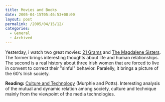```yaml
---
title: Movies and Books
date: 2005-04-15T05:46:53+00:00
layout: post
permalink: /2005/04/15/12/
categories:
  - General
  - Archived
---
```

Yesterday, i watch two great movies: [21 Grams](http://www.imdb.com/title/tt0315733/)
and [The Magdalene Sisters](http://www.imdb.com/title/tt0318411/). The former
brings interesting thoughts about life and human relationships. The second is a
real history about three irish women that are forced to live in convent to
correct their "sinful" behavior. Paralelly, it brings a picture of the 60's
Irish society.

**Reading:** [Culture and Technology](
http://www.amazon.com/exec/obidos/ASIN/0333929292/qid=1113569053/sr=2-1/ref=pd_bbs_b_2_1/102-4764157-4290517)
(Murphie and Potts). Interesting analysis of the mutual and dynamic relation
among society, culture and technique mainly from the viewpoint of the media
technologies.
